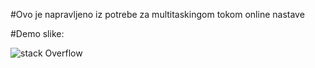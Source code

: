 #Ovo je napravljeno iz potrebe za multitaskingom tokom online nastave

#Demo slike:

![stack Overflow](https://i.ibb.co/nstWjNV/extension.png)
